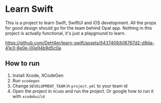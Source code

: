 # Learn Swift

This is a project to learn Swift, SwiftUI and iOS development.
All the props for good design should go for the team behind Opal app.
Nothing in this project is actually functional, it's just a playground to learn.

https://github.com/DeH4er/learn-swift/assets/6437409/b18767d2-d8da-41e3-8e0e-00e94b9d5c0a

## How to run

1. Install Xcode, XCodeGen
2. Run `xcodegen`
3. Change `DEVELOPMENT_TEAM` in `project.yml` to your team id
4. Open the project in `XCode` and run the project. Or google how to run it with `xcodebuild`
